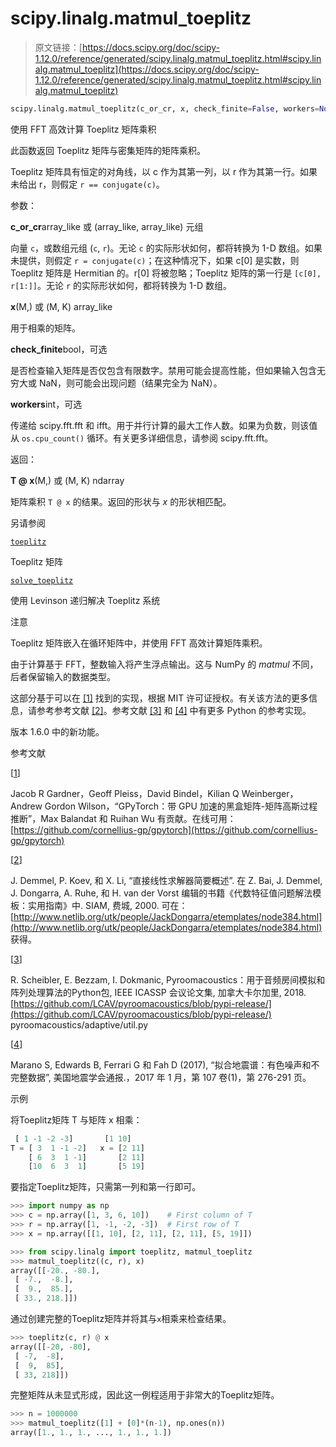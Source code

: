 # scipy.linalg.matmul_toeplitz

> 原文链接：[https://docs.scipy.org/doc/scipy-1.12.0/reference/generated/scipy.linalg.matmul_toeplitz.html#scipy.linalg.matmul_toeplitz](https://docs.scipy.org/doc/scipy-1.12.0/reference/generated/scipy.linalg.matmul_toeplitz.html#scipy.linalg.matmul_toeplitz)

```py
scipy.linalg.matmul_toeplitz(c_or_cr, x, check_finite=False, workers=None)
```

使用 FFT 高效计算 Toeplitz 矩阵乘积

此函数返回 Toeplitz 矩阵与密集矩阵的矩阵乘积。

Toeplitz 矩阵具有恒定的对角线，以 c 作为其第一列，以 r 作为其第一行。如果未给出 r，则假定 `r == conjugate(c)`。

参数：

**c_or_cr**array_like 或 (array_like, array_like) 元组

向量 `c`，或数组元组 (`c`, `r`)。无论 `c` 的实际形状如何，都将转换为 1-D 数组。如果未提供，则假定 `r = conjugate(c)`；在这种情况下，如果 c[0] 是实数，则 Toeplitz 矩阵是 Hermitian 的。r[0] 将被忽略；Toeplitz 矩阵的第一行是 `[c[0], r[1:]]`。无论 `r` 的实际形状如何，都将转换为 1-D 数组。

**x**(M,) 或 (M, K) array_like

用于相乘的矩阵。

**check_finite**bool，可选

是否检查输入矩阵是否仅包含有限数字。禁用可能会提高性能，但如果输入包含无穷大或 NaN，则可能会出现问题（结果完全为 NaN）。

**workers**int，可选

传递给 scipy.fft.fft 和 ifft。用于并行计算的最大工作人数。如果为负数，则该值从 `os.cpu_count()` 循环。有关更多详细信息，请参阅 scipy.fft.fft。

返回：

**T @ x**(M,) 或 (M, K) ndarray

矩阵乘积 `T @ x` 的结果。返回的形状与 *x* 的形状相匹配。

另请参阅

[`toeplitz`](scipy.linalg.toeplitz.html#scipy.linalg.toeplitz "scipy.linalg.toeplitz")

Toeplitz 矩阵

[`solve_toeplitz`](scipy.linalg.solve_toeplitz.html#scipy.linalg.solve_toeplitz "scipy.linalg.solve_toeplitz")

使用 Levinson 递归解决 Toeplitz 系统

注意

Toeplitz 矩阵嵌入在循环矩阵中，并使用 FFT 高效计算矩阵乘积。

由于计算基于 FFT，整数输入将产生浮点输出。这与 NumPy 的 *matmul* 不同，后者保留输入的数据类型。

这部分基于可以在 [[1]](#re9d71eb7b2cd-1) 找到的实现，根据 MIT 许可证授权。有关该方法的更多信息，请参考参考文献 [[2]](#re9d71eb7b2cd-2)。参考文献 [[3]](#re9d71eb7b2cd-3) 和 [[4]](#re9d71eb7b2cd-4) 中有更多 Python 的参考实现。

版本 1.6.0 中的新功能。

参考文献

[[1](#id1)]

Jacob R Gardner，Geoff Pleiss，David Bindel，Kilian Q Weinberger，Andrew Gordon Wilson，“GPyTorch：带 GPU 加速的黑盒矩阵-矩阵高斯过程推断”，Max Balandat 和 Ruihan Wu 有贡献。在线可用：[https://github.com/cornellius-gp/gpytorch](https://github.com/cornellius-gp/gpytorch)

[[2](#id2)]

J. Demmel, P. Koev, 和 X. Li, “直接线性求解器简要概述”. 在 Z. Bai, J. Demmel, J. Dongarra, A. Ruhe, 和 H. van der Vorst 编辑的书籍《代数特征值问题解法模板：实用指南》中. SIAM, 费城, 2000\. 可在：[http://www.netlib.org/utk/people/JackDongarra/etemplates/node384.html](http://www.netlib.org/utk/people/JackDongarra/etemplates/node384.html) 获得。

[[3](#id3)]

R. Scheibler, E. Bezzam, I. Dokmanic, Pyroomacoustics：用于音频房间模拟和阵列处理算法的Python包, IEEE ICASSP 会议论文集, 加拿大卡尔加里, 2018. [https://github.com/LCAV/pyroomacoustics/blob/pypi-release/](https://github.com/LCAV/pyroomacoustics/blob/pypi-release/) pyroomacoustics/adaptive/util.py

[[4](#id4)]

Marano S, Edwards B, Ferrari G 和 Fah D (2017), “拟合地震谱：有色噪声和不完整数据”, 美国地震学会通报.，2017 年 1 月，第 107 卷(1)，第 276-291 页。

示例

将Toeplitz矩阵 T 与矩阵 x 相乘：

```py
 [ 1 -1 -2 -3]       [1 10]
T = [ 3  1 -1 -2]   x = [2 11]
    [ 6  3  1 -1]       [2 11]
    [10  6  3  1]       [5 19] 
```

要指定Toeplitz矩阵，只需第一列和第一行即可。

```py
>>> import numpy as np
>>> c = np.array([1, 3, 6, 10])    # First column of T
>>> r = np.array([1, -1, -2, -3])  # First row of T
>>> x = np.array([[1, 10], [2, 11], [2, 11], [5, 19]]) 
```

```py
>>> from scipy.linalg import toeplitz, matmul_toeplitz
>>> matmul_toeplitz((c, r), x)
array([[-20., -80.],
 [ -7.,  -8.],
 [  9.,  85.],
 [ 33., 218.]]) 
```

通过创建完整的Toeplitz矩阵并将其与`x`相乘来检查结果。

```py
>>> toeplitz(c, r) @ x
array([[-20, -80],
 [ -7,  -8],
 [  9,  85],
 [ 33, 218]]) 
```

完整矩阵从未显式形成，因此这一例程适用于非常大的Toeplitz矩阵。

```py
>>> n = 1000000
>>> matmul_toeplitz([1] + [0]*(n-1), np.ones(n))
array([1., 1., 1., ..., 1., 1., 1.]) 
```
